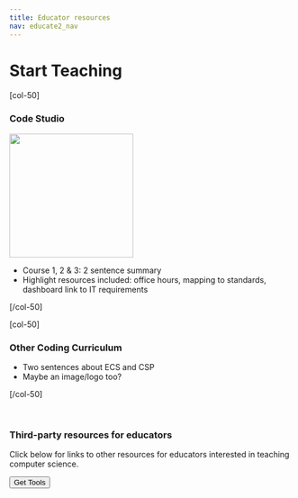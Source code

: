 ```yaml
---
title: Educator resources
nav: educate2_nav
---
```


# Start Teaching


[col-50]

### Code Studio

<img src="/images/logo_tall_course1.jpg" width="220"/>

- Course 1, 2 & 3: 2 sentence summary
- Highlight resources included: office hours, mapping to standards, dashboard link to IT requirements 

[/col-50]

[col-50]

### Other Coding Curriculum

- Two sentences about ECS and CSP
- Maybe an image/logo too? 

[/col-50]

<p style="clear:both">&nbsp;</p>

### Third-party resources for educators
Click below for links to other resources for educators interested in teaching computer science.

[<button>Get Tools</button>](/educate/3rdparty)

<br />
<br />

